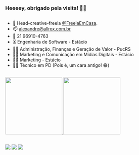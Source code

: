 ### Heeeey, obrigado pela visita! 🤘😄
##

- 🔭 Head-creative-freela <a href="https://freelaemcasa.com" target="_blank">@FreelaEmCasa</a>.
- 📫 alexandre@allrox.com.br
- 📱 21 96910-4763
- ⏳ Engenharia de Software - Estácio
- 👨‍🎓 Administração, Finanças e Geração de Valor - PucRS
- 👨‍🎓 Marketing e Comunicação em Mídias Digitais - Estácio
- 👨‍🎓 Marketing - Estácio
- 👨‍🎓 Técnico em PD (Pois é, um cara antigo! 😁)
##
 <div>
  <a href="https://github.com/allrox">
  <img height="180em" src="https://github-readme-stats.vercel.app/api?username=allrox&show_icons=true&theme=dark&include_all_commits=true&count_private=true"/>
     <img height="180em" src="https://github-readme-stats.vercel.app/api/top-langs/?username=allrox&layout=compact&langs_count=10&hide=powershell,batchfile&theme=dracula"/>
 </div>

##  
  
<div> 
  <a href="https://instagram.com/allrox" target="_blank"><img src="https://img.shields.io/badge/-Instagram-%23E4405F?style=for-the-badge&logo=instagram&logoColor=white" target="_blank"></a>
  <a href = "mailto:alexandre@allrox.com.br"><img src="https://img.shields.io/badge/-Gmail-%23333?style=for-the-badge&logo=gmail&logoColor=white" target="_blank"></a>
  <a href="https://www.linkedin.com/in/allrox" target="_blank"><img src="https://img.shields.io/badge/-LinkedIn-%230077B5?style=for-the-badge&logo=linkedin&logoColor=white" target="_blank"></a>
